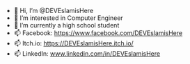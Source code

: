 - 👋 Hi, I’m @DEVEslamisHere
- 👀 I’m interested in Computer Engineer
- 🌱 I’m currently a high school student
- 📫 Facebook: https://www.facebook.com/DEVEslamisHere
- 📫 Itch.io: https://DEVEslamisHere.itch.io/
- 📫 LinkedIn: www.linkedin.com/in/DEVEslamisHere
<!---
DEVEslamisHere/DEVEslamisHere is a ✨ special ✨ repository because its `README.md` (this file) appears on your GitHub profile.
You can click the Preview link to take a look at your changes.
--->
